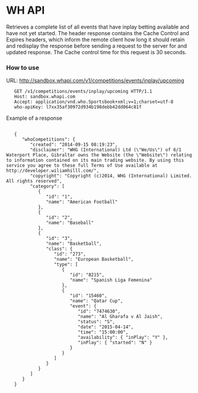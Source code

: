 # WH API
Retrieves a complete list of all events that have inplay betting available and have not yet started. The header response contains the Cache Control and Expires headers, which inform the remote client how long it should retain and redisplay the response before sending a request to the server for and updated response. The Cache control time for this request is 30 seconds.
### How to use
URL:
http://sandbox.whapi.com/v1/competitions/events/inplay/upcoming

```
   GET /v1/competitions/events/inplay/upcoming HTTP/1.1
   Host: sandbox.whapi.com
   Accept: application/vnd.who.Sportsbook+xml;v=1;charset=utf-8
   who-apiKey: l7xx35af30972d934b198debb42dd064c81f
```

Example of a response

```

   {
      "whoCompetitions": {
         "created": "2014-09-15 08:19:23",
         "disclaimer": "WHG (International) Ltd (\"We/Us\") of 6/1 Waterport Place, Gibraltar owns the Website (the \"Website\") relating to information contained on its main trading website. By using this service you agree to these full Terms of Use available at http://developer.wiliamhilll.com/",
         "copyright": "Copyright (c)2014, WHG (International) Limited. All rights reserved",
         "category": [
            {
               "id": "1",
               "name": "American Football"
            },
            {
               "id": "2",
               "name": "Baseball"
            },
            {
               "id": "3",
               "name": "Basketball",
               "class": {
                  "id": "273",
                  "name": "European Basketball",
                  "type": [
                     {
                        "id": "8215",
                        "name": "Spanish Liga Femenina"
                     },
                     {
                        "id": "15460",
                        "name": "Qatar Cup",
                        "event": {
                           "id": "7474630",
                           "name": "Al Gharafa v Al Jaish",
                           "status": "S",
                           "date": "2015-04-14",
                           "time": "15:00:00",
                           "availability": { "inPlay": "Y" },
                           "inPlay": { "started": "N" }
                        }
                     }
                  ]
               }
            }
         ]
      }
   }
```


